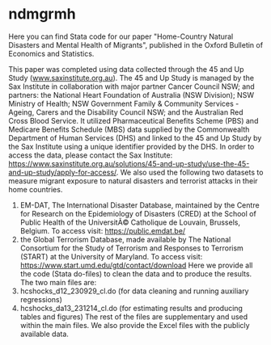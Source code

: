 # ndmgrmh
Here you can find Stata code for our paper "Home-Country Natural Disasters and Mental Health of Migrants", published in the Oxford Bulletin of Economics and Statistics. 

This paper was completed using data collected through the 45 and Up Study (www.saxinstitute.org.au). The 45 and Up Study is managed by the Sax Institute in collaboration with major partner Cancer Council NSW; and partners: the National Heart Foundation of Australia (NSW Division); NSW Ministry of Health; NSW Government Family \& Community Services - Ageing, Carers and the Disability Council NSW; and the Australian Red Cross Blood Service. It utilized Pharmaceutical Benefits Scheme (PBS) and Medicare Benefits Schedule (MBS) data supplied by the Commonwealth Department of Human Services (DHS) and linked to the 45 and Up Study by the Sax Institute using a unique identifier provided by the DHS. In order to access the data, please contact the Sax Institute: https://www.saxinstitute.org.au/solutions/45-and-up-study/use-the-45-and-up-study/apply-for-access/. 
We also used the following two datasets to measure migrant exposure to natural disasters and terrorist attacks in their home countries. 
1.	EM-DAT, The International Disaster Database, maintained by the Centre for Research on the Epidemiology of Disasters (CRED) at the School of Public Health of the UniversitÃ© Catholique de Louvain, Brussels, Belgium. To access visit: https://public.emdat.be/
2.	the Global Terrorism Database, made available by The National Consortium for the Study of Terrorism and Responses to Terrorism (START) at the University of Maryland. To access visit: https://www.start.umd.edu/gtd/contact/download 
Here we provide all the code (Stata do-files) to clean the data and to produce the results. The two main files are:
1.	hcshocks_d12_230929_cl.do (for data cleaning and running auxiliary regressions)
2.	hcshocks_da13_231214_cl.do (for estimating results and producing tables and figures) 
The rest of the files are supplementary and used within the main files.
We also provide the Excel files with the publicly available data. 

